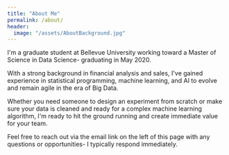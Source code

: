 ```yaml
---
title: "About Me"
permalink: /about/
header:
  image: "/assets/AboutBackground.jpg"
---
```


I'm a graduate student at Bellevue University working toward a Master of Science in Data Science- graduating in May 2020.

With a strong background in financial analysis and sales, I've gained experience in statistical programming, machine learning, and AI to evolve and remain agile in the era of Big Data.

Whether you need someone to design an experiment from scratch or make sure your data is cleaned and ready for a complex machine learning algorithm, I'm ready to hit the ground running and create immediate value for your team.

Feel free to reach out via the email link on the left of this page with any questions or opportunities- I typically respond immediately.